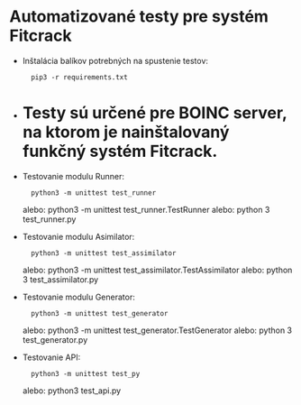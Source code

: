 Automatizované testy pre systém Fitcrack
=============

- Inštalácia balíkov potrebných na spustenie testov:

        pip3 -r requirements.txt


- # Testy sú určené pre BOINC server, na ktorom je nainštalovaný funkčný systém Fitcrack.


- Testovanie modulu Runner:

        python3 -m unittest test_runner
    alebo:
        python3 -m unittest test_runner.TestRunner
    alebo:
        python 3 test_runner.py


- Testovanie modulu Asimilator:

        python3 -m unittest test_assimilator
    alebo:
        python3 -m unittest test_assimilator.TestAssimilator
    alebo:
        python 3 test_assimilator.py


- Testovanie modulu Generator:

        python3 -m unittest test_generator
    alebo:
        python3 -m unittest test_generator.TestGenerator
    alebo:
        python 3 test_generator.py


- Testovanie API:

        python3 -m unittest test_py
    alebo:
        python3 test_api.py
